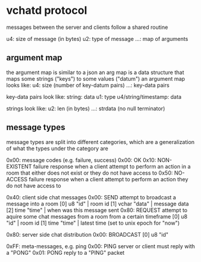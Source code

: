 # vchatd protocol
messages between the server and clients follow a shared
routine

 u4: size of message (in bytes)
 u2: type of message
...: map of arguments

## argument map
the argument map is similar to a json
an arg map is a data structure that maps some strings ("keys")
	to some values ("datum")
an argument map looks like:
 u4: size (number of key-datum pairs)
...: key-data pairs

key-data pairs look like:
 string: data
 u1: type
 u4/string/timestamp: data

strings look like:
 u2: len (in bytes)
...: strdata (no null terminator)

## message types

message types are split into different categories,
which are a generalization of what the types under the category are

0x00: message codes (e.g. failure, success)
	0x00: OK
	0x10: NON-EXISTENT
		failure response when a client attempt to perform an action
			in a room that either does not exist or they do not have access to
	0x50: NO-ACCESS
		failure response when a client attempt to perform an 
			action they do not have access to

0x40: client side chat messages
	0x00: SEND
		attempt to broadcast a message into a room
		\[0] u8 "id"      | room id
		\[1] vchar "data" | message data
		\[2] time "time"  | when was this message sent
	0x80: REQUEST
		attempt to aquire some chat messages from a room from a certain timeframe
		\[0] u8 "id"     | room id
		\[1] time "time" | latest time (set to unix epoch for "now")

0x80: server side chat distribution
	0x00: BROADCAST
		\[0] u8 "id"

0xFF: meta-messages, e.g. ping
	0x00: PING
		server or client must reply with a "PONG"
	0x01: PONG
		reply to a "PING" packet
